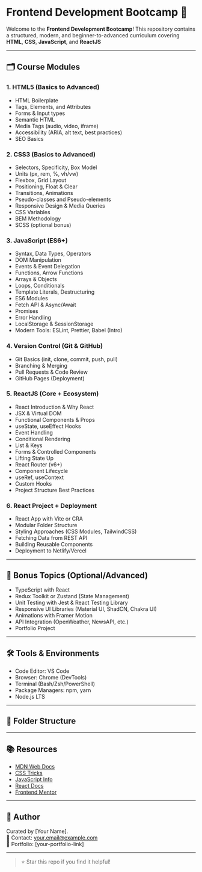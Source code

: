# Frontend Development Bootcamp 🚀

Welcome to the **Frontend Development Bootcamp**! This repository contains a structured, modern, and beginner-to-advanced curriculum covering **HTML**, **CSS**, **JavaScript**, and **ReactJS**

---

## 🗂️ Course Modules

### 1. HTML5 (Basics to Advanced)
- HTML Boilerplate
- Tags, Elements, and Attributes
- Forms & Input types
- Semantic HTML
- Media Tags (audio, video, iframe)
- Accessibility (ARIA, alt text, best practices)
- SEO Basics

### 2. CSS3 (Basics to Advanced)
- Selectors, Specificity, Box Model
- Units (px, rem, %, vh/vw)
- Flexbox, Grid Layout
- Positioning, Float & Clear
- Transitions, Animations
- Pseudo-classes and Pseudo-elements
- Responsive Design & Media Queries
- CSS Variables
- BEM Methodology
- SCSS (optional bonus)

### 3. JavaScript (ES6+)
- Syntax, Data Types, Operators
- DOM Manipulation
- Events & Event Delegation
- Functions, Arrow Functions
- Arrays & Objects
- Loops, Conditionals
- Template Literals, Destructuring
- ES6 Modules
- Fetch API & Async/Await
- Promises
- Error Handling
- LocalStorage & SessionStorage
- Modern Tools: ESLint, Prettier, Babel (Intro)

### 4. Version Control (Git & GitHub)
- Git Basics (init, clone, commit, push, pull)
- Branching & Merging
- Pull Requests & Code Review
- GitHub Pages (Deployment)

### 5. ReactJS (Core + Ecosystem)
- React Introduction & Why React
- JSX & Virtual DOM
- Functional Components & Props
- useState, useEffect Hooks
- Event Handling
- Conditional Rendering
- List & Keys
- Forms & Controlled Components
- Lifting State Up
- React Router (v6+)
- Component Lifecycle
- useRef, useContext
- Custom Hooks
- Project Structure Best Practices

### 6. React Project + Deployment
- React App with Vite or CRA
- Modular Folder Structure
- Styling Approaches (CSS Modules, TailwindCSS)
- Fetching Data from REST API
- Building Reusable Components
- Deployment to Netlify/Vercel

---

## 🧠 Bonus Topics (Optional/Advanced)
- TypeScript with React
- Redux Toolkit or Zustand (State Management)
- Unit Testing with Jest & React Testing Library
- Responsive UI Libraries (Material UI, ShadCN, Chakra UI)
- Animations with Framer Motion
- API Integration (OpenWeather, NewsAPI, etc.)
- Portfolio Project

---

## 🛠️ Tools & Environments
- Code Editor: VS Code
- Browser: Chrome (DevTools)
- Terminal (Bash/Zsh/PowerShell)
- Package Managers: npm, yarn
- Node.js LTS

---

## 📁 Folder Structure

---

## 📚 Resources
- [MDN Web Docs](https://developer.mozilla.org/)
- [CSS Tricks](https://css-tricks.com/)
- [JavaScript Info](https://javascript.info/)
- [React Docs](https://reactjs.org/)
- [Frontend Mentor](https://www.frontendmentor.io/)

---

## 🚀 Author
Curated by [Your Name].  
📧 Contact: your.email@example.com  
🔗 Portfolio: [your-portfolio-link]

---

> ⭐ Star this repo if you find it helpful!
